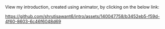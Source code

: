View my introduction, created using animator, by clicking on the below link:


https://github.com/shrutisawant6/intro/assets/140047758/b3452eb5-f59d-4f60-8603-6c46f6048d69

